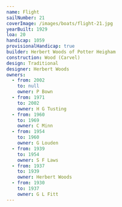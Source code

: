 ```yaml
---
name: Flight
sailNumber: 21
coverImage: /images/boats/flight-21.jpg
yearBuilt: 1929
loa: 20
handicap: 1059
provisionalHandicap: true
builder: Herbert Woods of Potter Heigham
construction: Wood (Carvel)
design: Traditional
designer: Herbert Woods
owners:
  - from: 2002
    to: null
    owner: P Bown
  - from: 1971
    to: 2002
    owner: H G Tusting
  - from: 1960
    to: 1969
    owner: C Minn
  - from: 1954
    to: 1960
    owner: G Louden
  - from: 1939
    to: 1954
    owner: S F Laws
  - from: 1937
    to: 1939
    owner: Herbert Woods
  - from: 1930
    to: 1937
    owner: G L Fitt
---
```

